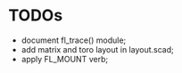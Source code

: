# TODOs

- document fl_trace() module;
- add matrix and toro layout in layout.scad;
- apply FL_MOUNT verb;
